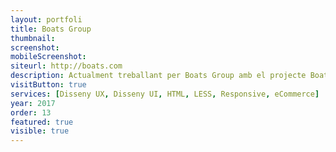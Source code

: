 ```yaml
---
layout: portfoli
title: Boats Group
thumbnail:
screenshot:
mobileScreenshot:
siteurl: http://boats.com
description: Actualment treballant per Boats Group amb el projecte Boats.com
visitButton: true
services: [Disseny UX, Disseny UI, HTML, LESS, Responsive, eCommerce]
year: 2017
order: 13
featured: true
visible: true
---
```

